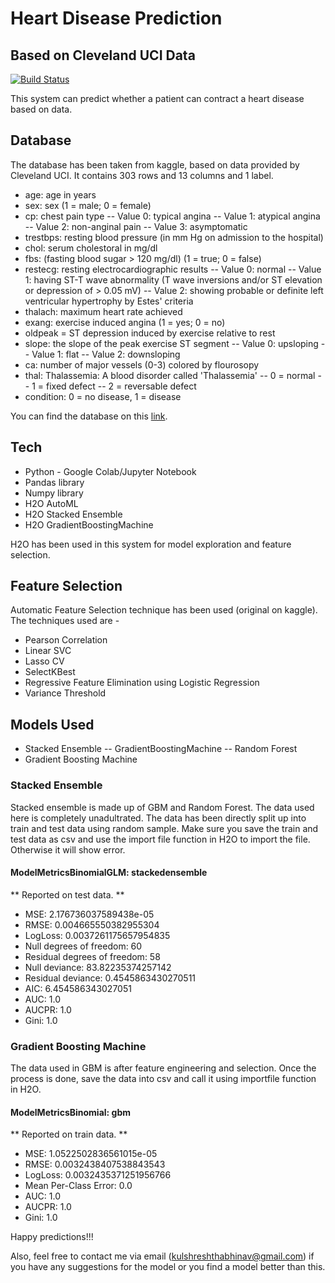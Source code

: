 # Heart Disease Prediction
## Based on Cleveland UCI Data
[![Build Status](https://travis-ci.org/joemccann/dillinger.svg?branch=master)](https://travis-ci.org/joemccann/dillinger)

This system can predict whether a patient can contract a heart
disease based on data.
## Database
The database has been taken from kaggle, based on data provided
by Cleveland UCI. It contains 303 rows and 13 columns and 1 label.

- age: age in years
- sex: sex (1 = male; 0 = female)
- cp: chest pain type
-- Value 0: typical angina
-- Value 1: atypical angina
-- Value 2: non-anginal pain
-- Value 3: asymptomatic
- trestbps: resting blood pressure (in mm Hg on admission to the hospital)
- chol: serum cholestoral in mg/dl
- fbs: (fasting blood sugar > 120 mg/dl) (1 = true; 0 = false)
- restecg: resting electrocardiographic results
-- Value 0: normal
-- Value 1: having ST-T wave abnormality (T wave inversions and/or ST 
elevation or depression of > 0.05 mV)
-- Value 2: showing probable or definite left ventricular hypertrophy by Estes' criteria
- thalach: maximum heart rate achieved
- exang: exercise induced angina (1 = yes; 0 = no)
- oldpeak = ST depression induced by exercise relative to rest
- slope: the slope of the peak exercise ST segment
-- Value 0: upsloping
-- Value 1: flat
-- Value 2: downsloping
- ca: number of major vessels (0-3) colored by flourosopy
- thal: Thalassemia: A blood disorder called 'Thalassemia' 
-- 0 = normal
-- 1 = fixed defect
-- 2 = reversable defect
- condition: 0 = no disease, 1 = disease

You can find the database on this [link](https://www.kaggle.com/ronitf/heart-disease-uci).


## Tech

- Python - Google Colab/Jupyter Notebook
- Pandas library
- Numpy library
- H2O AutoML
- H2O Stacked Ensemble
- H2O GradientBoostingMachine

H2O has been used in this system for model exploration and feature selection.

## Feature Selection
Automatic Feature Selection technique has been used (original on kaggle).
The techniques used are -
- Pearson Correlation
- Linear SVC
- Lasso CV
- SelectKBest
- Regressive Feature Elimination using Logistic Regression
- Variance Threshold

## Models Used

- Stacked Ensemble 
-- GradientBoostingMachine
-- Random Forest
- Gradient Boosting Machine

### Stacked Ensemble
Stacked ensemble is made up of GBM and Random Forest. The data used here is completely
unadultrated. The data has been directly split up into train and test data using random
sample. Make sure you save the train and test data as csv and use the import file function
in H2O to import the file. Otherwise it will show error.
#### ModelMetricsBinomialGLM: stackedensemble
** Reported on test data. **
- MSE: 2.176736037589438e-05
- RMSE: 0.004665550382955304
- LogLoss: 0.0037261175657954835
- Null degrees of freedom: 60
- Residual degrees of freedom: 58
- Null deviance: 83.82235374257142
- Residual deviance: 0.4545863430270511
- AIC: 6.454586343027051
- AUC: 1.0
- AUCPR: 1.0
- Gini: 1.0

### Gradient Boosting Machine
The data used in GBM is after feature engineering and selection. Once the process is done, 
save the data into csv and call it using importfile function in H2O.
#### ModelMetricsBinomial: gbm
** Reported on train data. **
- MSE: 1.0522502836561015e-05
- RMSE: 0.0032438407538843543
- LogLoss: 0.0032435371251956766
- Mean Per-Class Error: 0.0
- AUC: 1.0
- AUCPR: 1.0
- Gini: 1.0

Happy predictions!!!

Also, feel free to contact me via email (kulshreshthabhinav@gmail.com) if you have any suggestions for the model or you find a model better than this.